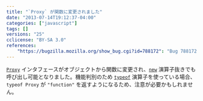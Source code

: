 ```yaml
---
title: "`Proxy` が関数に変更されました"
date: "2013-07-14T19:12:37-04:00"
categories: ["javascript"]
tags: []
versions: "25"
cclicense: "BY-SA 3.0"
references:
    "https://bugzilla.mozilla.org/show_bug.cgi?id=788172": "Bug 788172 – Proxy is not a function (typeof Proxy should be \'function\')"
---
```

[`Proxy`](https://developer.mozilla.org/ja/docs/Web/JavaScript/Reference/Global_Objects/Proxy) インタフェースがオブジェクトから関数に変更され、[`new`](https://developer.mozilla.org/ja/docs/Web/JavaScript/Reference/Operators/new) 演算子抜きでも呼び出し可能となりました。機能判別のため [`typeof`](https://developer.mozilla.org/ja/docs/Web/JavaScript/Reference/Operators/typeof) 演算子を使っている場合、`typeof Proxy` が `"function"` を返すようになるため、注意が必要かもしれません。
